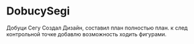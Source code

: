 # DobucySegi
Добуци Сегу
Создал Дизайн, составил план полностью план. к след контрольной точке добавлю возможность ходить фигурами. 
